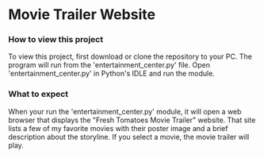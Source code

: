 # Movie Trailer Website

### How to view this project

To view this project, first download or clone the repository to your PC.  The program will run from the 'entertainment_center.py' file.  Open 'entertainment_center.py' in Python's IDLE and run the module.

### What to expect

When your run the 'entertainment_center.py' module, it will open a web browser that displays the "Fresh Tomatoes Movie Trailer" website.  That site lists a few of my favorite movies with their poster image and a brief description about the storyline.  If you select a movie, the movie trailer will play.